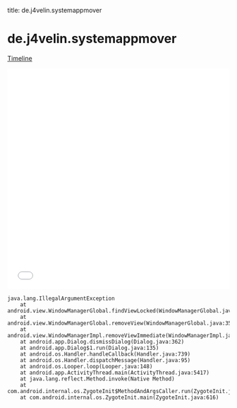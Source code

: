 title: de.j4velin.systemappmover

# de.j4velin.systemappmover

[Timeline](./vis-timeline.html)

<iframe src="./vis-timeline.html" width="100%" height="500px" style="border:none;"></iframe>

```
java.lang.IllegalArgumentException
	at android.view.WindowManagerGlobal.findViewLocked(WindowManagerGlobal.java:424)
	at android.view.WindowManagerGlobal.removeView(WindowManagerGlobal.java:350)
	at android.view.WindowManagerImpl.removeViewImmediate(WindowManagerImpl.java:116)
	at android.app.Dialog.dismissDialog(Dialog.java:362)
	at android.app.Dialog$1.run(Dialog.java:135)
	at android.os.Handler.handleCallback(Handler.java:739)
	at android.os.Handler.dispatchMessage(Handler.java:95)
	at android.os.Looper.loop(Looper.java:148)
	at android.app.ActivityThread.main(ActivityThread.java:5417)
	at java.lang.reflect.Method.invoke(Native Method)
	at com.android.internal.os.ZygoteInit$MethodAndArgsCaller.run(ZygoteInit.java:726)
	at com.android.internal.os.ZygoteInit.main(ZygoteInit.java:616)

```



